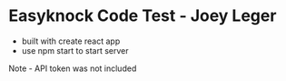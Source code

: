# Easyknock Code Test - Joey Leger

- built with create react app
- use npm start to start server

Note - API token was not included
